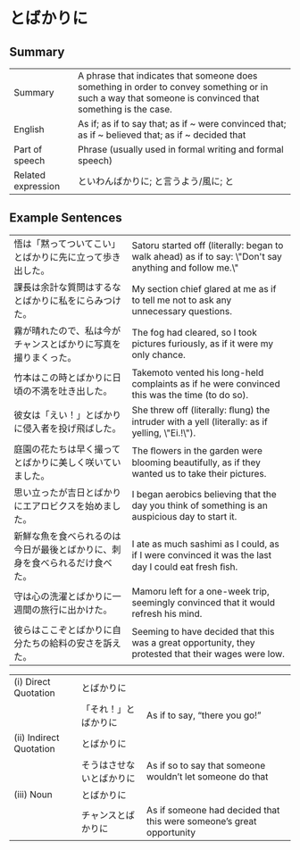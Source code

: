 # とばかりに

## Summary

<table><tr>   <td>Summary</td>   <td>A phrase that indicates that someone does something in order to convey something or in such a way that someone is convinced that something is the case.</td></tr><tr>   <td>English</td>   <td>As if; as if to say that; as if ~ were convinced that; as if ~ believed that; as if ~ decided that</td></tr><tr>   <td>Part of speech</td>   <td>Phrase (usually used in formal writing and formal speech)</td></tr><tr>   <td>Related expression</td>   <td>といわんばかりに; と言うよう/風に; と</td></tr></table>

## Example Sentences

<table><tr>   <td>悟は「黙ってついてこい」とばかりに先に立って歩き出した。</td>   <td>Satoru started off (literally: began to walk ahead) as if to say: \"Don't say anything and follow me.\"</td></tr><tr>   <td>課長は余計な質問はするなとばかりに私をにらみつけた。</td>   <td>My section chief glared at me as if to tell me not to ask any unnecessary questions.</td></tr><tr>   <td>霧が晴れたので、私は今がチャンスとばかりに写真を撮りまくった。</td>   <td>The fog had cleared, so I took pictures furiously, as if it were my only chance.</td></tr><tr>   <td>竹本はこの時とばかりに日頃の不満を吐き出した。</td>   <td>Takemoto vented his long-held complaints as if he were convinced this was the time (to do so).</td></tr><tr>   <td>彼女は「えい！」とばかりに侵入者を投げ飛ばした。</td>   <td>She threw off (literally: ﬂung) the intruder with a yell (literally: as if yelling, \"Ei.!\").</td></tr><tr>   <td>庭園の花たちは早く撮ってとばかりに美しく咲いていました。</td>   <td>The ﬂowers in the garden were blooming beautifully, as if they wanted us to take their pictures.</td></tr><tr>   <td>思い立ったが吉日とばかりにエアロビクスを始めました。</td>   <td>I began aerobics believing that the day you think of something is an auspicious day to start it.</td></tr><tr>   <td>新鮮な魚を食べられるのは今日が最後とばかりに、刺身を食べられるだけ食べた。</td>   <td>I ate as much sashimi as I could, as if I were convinced it was the last day I could eat fresh ﬁsh.</td></tr><tr>   <td>守は心の洗濯とばかりに一週間の旅行に出かけた。</td>   <td>Mamoru left for a one-week trip, seemingly convinced that it would refresh his mind.</td></tr><tr>   <td>彼らはここぞとばかりに自分たちの給料の安さを訴えた。</td>   <td>Seeming to have decided that this was a great opportunity, they protested that their wages were low.</td></tr></table>

<table class="table"><tbody><tr class="tr head"><td class="td"><span class="numbers">(i)</span> <span class="bold">Direct Quotation</span></td><td class="td"><span class="concept">とばかりに</span></td><td class="td"></td></tr><tr class="tr"><td class="td"></td><td class="td"><span>「それ！」</span><span class="concept">とばかりに</span></td><td class="td"><span>As if to say, “there you go!”</span></td></tr><tr class="tr head"><td class="td"><span class="numbers">(ii)</span> <span class="bold">Indirect Quotation</span></td><td class="td"><span class="concept">とばかりに</span></td><td class="td"></td></tr><tr class="tr"><td class="td"></td><td class="td"><span>そうはさせない</span><span class="concept">とばかりに</span></td><td class="td"><span>As if so to say that someone wouldn’t let someone do that</span></td></tr><tr class="tr head"><td class="td"><span class="numbers">(iii)</span> <span class="bold">Noun</span></td><td class="td"><span class="concept">とばかりに</span></td><td class="td"></td></tr><tr class="tr"><td class="td"></td><td class="td"><span>チャンス</span><span class="concept">とばかりに</span></td><td class="td"><span>As if someone had decided that this were someone’s great opportunity</span></td></tr></tbody></table>

